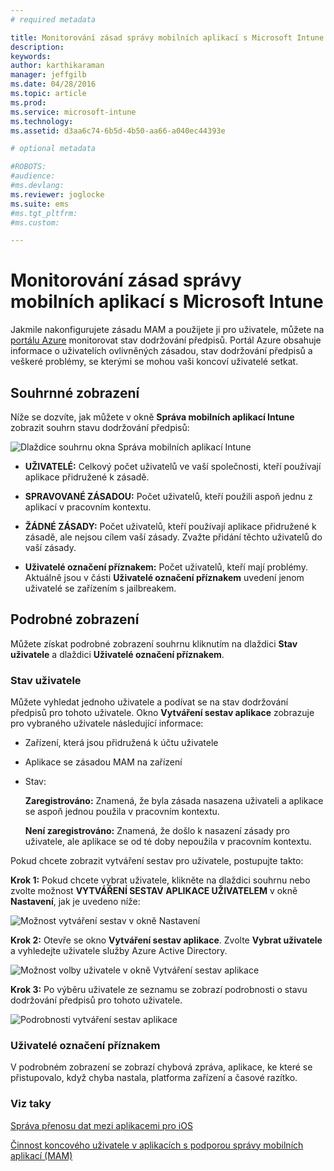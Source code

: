 ```yaml
---
# required metadata

title: Monitorování zásad správy mobilních aplikací s Microsoft Intune | Microsoft Intune
description:
keywords:
author: karthikaraman
manager: jeffgilb
ms.date: 04/28/2016
ms.topic: article
ms.prod:
ms.service: microsoft-intune
ms.technology:
ms.assetid: d3aa6c74-6b5d-4b50-aa66-a040ec44393e

# optional metadata

#ROBOTS:
#audience:
#ms.devlang:
ms.reviewer: joglocke
ms.suite: ems
#ms.tgt_pltfrm:
#ms.custom:

---
```


# Monitorování zásad správy mobilních aplikací s Microsoft Intune
Jakmile nakonfigurujete zásadu MAM a použijete ji pro uživatele, můžete na [portálu Azure](https://portal.azure.com) monitorovat stav dodržování předpisů. Portál Azure obsahuje informace o uživatelích ovlivněných zásadou, stav dodržování předpisů a veškeré problémy, se kterými se mohou vaši koncoví uživatelé setkat.
## Souhrnné zobrazení
Níže se dozvíte, jak můžete v okně **Správa mobilních aplikací Intune** zobrazit souhrn stavu dodržování předpisů:


![Dlaždice souhrnu okna Správa mobilních aplikací Intune](../media/mam-azure-portal-user-status-summary.png)

-   **UŽIVATELÉ:** Celkový počet uživatelů ve vaší společnosti, kteří používají aplikace přidružené k zásadě.

-   **SPRAVOVANÉ ZÁSADOU:** Počet uživatelů, kteří použili aspoň jednu z aplikací v pracovním kontextu.

-   **ŽÁDNÉ ZÁSADY:** Počet uživatelů, kteří používají aplikace přidružené k zásadě, ale nejsou cílem vaší zásady.  Zvažte přidání těchto uživatelů do vaší zásady.

- **Uživatelé označení příznakem:** Počet uživatelů, kteří mají problémy. Aktuálně jsou v části **Uživatelé označení příznakem** uvedení jenom uživatelé se zařízením s jailbreakem.


## Podrobné zobrazení
Můžete získat podrobné zobrazení souhrnu kliknutím na dlaždici **Stav uživatele** a dlaždici **Uživatelé označení příznakem**.

### Stav uživatele
Můžete vyhledat jednoho uživatele a podívat se na stav dodržování předpisů pro tohoto uživatele. Okno **Vytváření sestav aplikace** zobrazuje pro vybraného uživatele následující informace:
- Zařízení, která jsou přidružená k účtu uživatele
- Aplikace se zásadou MAM na zařízení
- Stav:

  **Zaregistrováno:** Znamená, že byla zásada nasazena uživateli a aplikace se aspoň jednou použila v pracovním kontextu.

  **Není zaregistrováno:** Znamená, že došlo k nasazení zásady pro uživatele, ale aplikace se od té doby nepoužila v pracovním kontextu.

Pokud chcete zobrazit vytváření sestav pro uživatele, postupujte takto:

**Krok 1:** Pokud chcete vybrat uživatele, klikněte na dlaždici souhrnu nebo zvolte možnost **VYTVÁŘENÍ SESTAV APLIKACE UŽIVATELEM** v okně **Nastavení**, jak je uvedeno níže:

![Možnost vytváření sestav v okně Nastavení](../media/mam-azure-portal-app-reporting-by-user-settings-blade.png)

**Krok 2:** Otevře se okno **Vytváření sestav aplikace**. Zvolte **Vybrat uživatele** a vyhledejte uživatele služby Azure Active Directory.

![Možnost volby uživatele v okně Vytváření sestav aplikace](../media/mam-azure-portal-app-reporting-select-user.png)

**Krok 3:** Po výběru uživatele ze seznamu se zobrazí podrobnosti o stavu dodržování předpisů pro tohoto uživatele.

![Podrobnosti vytváření sestav aplikace](../media/mam-azure-portal-app-reporting-by-user.png)
### Uživatelé označení příznakem
V podrobném zobrazení se zobrazí chybová zpráva, aplikace, ke které se přistupovalo, když chyba nastala, platforma zařízení a časové razítko.  

### Viz taky
[Správa přenosu dat mezi aplikacemi pro iOS](manage-data-transfer-between-ios-apps-with-microsoft-intune.md)

[Činnost koncového uživatele v aplikacích s podporou správy mobilních aplikací (MAM)](end-user-experience-for-mam-enabled-apps-with-microsoft-intune.md)


<!--HONumber=Jun16_HO2-->


